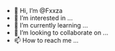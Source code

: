 - 👋 Hi, I’m @Fxxza
- 👀 I’m interested in ...
- 🌱 I’m currently learning ...
- 💞️ I’m looking to collaborate on ...
- 📫 How to reach me ...

<!---
Fxxza/Fxxza is a ✨ special ✨ repository because its `README.md` (this file) appears on your GitHub profile.
You can click the Preview link to take a look at your changes.
--->
